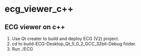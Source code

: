 # ecg_viewer_c++
## ECG viewer on c++
1. Use Qt creater to build and deploy ECG (V2) project.
2. cd to build-ECG-Desktop_Qt_5_0_2_GCC_32bit-Debug folder.
3. Run ./ECG
